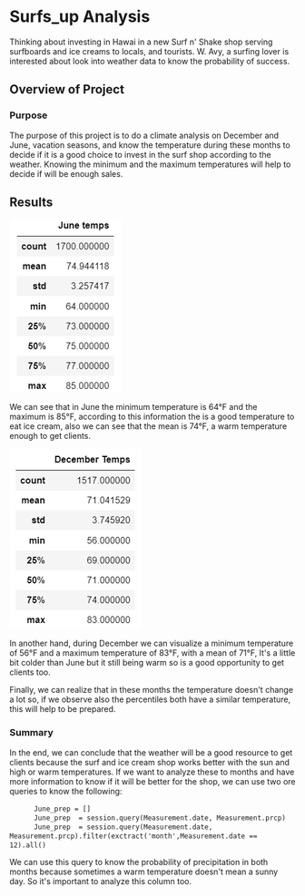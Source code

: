 # Surfs_up Analysis
 Thinking about investing in Hawai in a new Surf n' Shake shop serving surfboards and ice creams to locals, and tourists. W. Avy, a surfing lover is interested about look into weather data to know the probability of success.

## Overview of Project 
### Purpose 
The purpose of this project is to do a climate analysis on December and June, vacation seasons, and know the temperature during these months to decide if it is a good choice to invest in the surf shop according to the weather. Knowing the minimum and the maximum temperatures will help to decide if will be enough sales. 

## Results 

![june_temps](Resources/june_temps.png)

We can see that in June the minimum temperature is 64°F and the maximum is 85°F, according to this information the is a good temperature to eat ice cream, also we can see that the mean is 74°F, a warm temperature enough to get clients.

![december_temps](Resources/december_temps.png)

In another hand, during December we can visualize a minimum temperature of 56°F and a maximum temperature of 83°F,  with a mean of 71°F, It's a little bit colder than June but it still being warm so is a good opportunity to get clients too.

Finally, we can realize that in these months the temperature doesn't change a lot so, if we observe also the percentiles both have a similar temperature, this will help to be prepared.

### Summary
In the end, we can conclude that the weather will be a good resource to get clients because the surf and ice cream shop works better with the sun and high or warm temperatures.
If we want to analyze these to months and have more information to know if it will be better for the shop, we can use two ore queries to know the following:

          June_prep = []
          June_prep  = session.query(Measurement.date, Measurement.prcp)
          June_prep  = session.query(Measurement.date, Measurement.prcp).filter(exctract('month',Measurement.date == 12).all()
          
We can use this query to know the probability of precipitation in both months because sometimes a warm temperature doesn't mean a sunny day. So it's important to analyze this column too.
